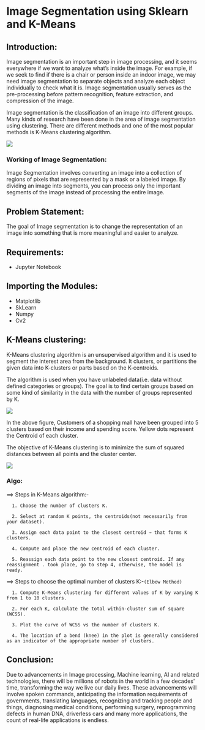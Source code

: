 # Image Segmentation using Sklearn and K-Means
## Introduction:
Image segmentation is an important step in image processing, and it seems everywhere if we want to analyze what’s inside the image. For example, if we seek to find if there is a chair or person inside an indoor image, we may need image segmentation to separate objects and analyze each object individually to check what it is. Image segmentation usually serves as the pre-processing before pattern recognition, feature extraction, and compression of the image.

Image segmentation is the classification of an image into different groups. Many kinds of research have been done in the area of image segmentation using clustering. There are different methods and one of the most popular methods is K-Means clustering algorithm.

![](https://miro.medium.com/max/2606/1*eNA8yGWbWZcmjQ8K4HuTCw.png)

### Working of Image Segmentation:
Image Segmentation involves converting an image into a collection of regions of pixels that are represented by a mask or a labeled image. By dividing an image into segments, you can process only the important segments of the image instead of processing the entire image.

## Problem Statement:
The goal of Image segmentation is to change the representation of an image into something that is more meaningful and easier to analyze.

## Requirements:
- Jupyter Notebook

## Importing the Modules:
- Matplotlib
- SkLearn
- Numpy
- Cv2

## K-Means clustering:
K-Means clustering algorithm is an unsupervised algorithm and it is used to segment the interest area from the background. It clusters, or partitions the given data into K-clusters or parts based on the K-centroids.

The algorithm is used when you have unlabeled data(i.e. data without defined categories or groups). The goal is to find certain groups based on some kind of similarity in the data with the number of groups represented by K.

![](https://miro.medium.com/max/998/1*A2AkQDwetLMPcut4-J3GLA.png)

In the above figure, Customers of a shopping mall have been grouped into 5 clusters based on their income and spending score. Yellow dots represent the Centroid of each cluster.

The objective of K-Means clustering is to minimize the sum of squared distances between all points and the cluster center.

![](https://miro.medium.com/max/1104/1*riInbzp5CiuMOOq8rldQ7w.png)

### Algo:
==> Steps in K-Means algorithm:-
      
      1. Choose the number of clusters K.
      
      2. Select at random K points, the centroids(not necessarily from your dataset).
      
      3. Assign each data point to the closest centroid → that forms K clusters.
      
      4. Compute and place the new centroid of each cluster.
      
      5. Reassign each data point to the new closest centroid. If any reassignment . took place, go to step 4, otherwise, the model is ready.

==> Steps to choose the optimal number of clusters K:-`(Elbow Method)`
      
      1. Compute K-Means clustering for different values of K by varying K from 1 to 10 clusters.
      
      2. For each K, calculate the total within-cluster sum of square (WCSS).
      
      3. Plot the curve of WCSS vs the number of clusters K.
      
      4. The location of a bend (knee) in the plot is generally considered as an indicator of the appropriate number of clusters.

## Conclusion:
Due to advancements in Image processing, Machine learning, AI and related technologies, there will be millions of robots in the world in a few decades' time, transforming the way we live our daily lives. These advancements will involve spoken commands, anticipating the information requirements of governments, translating languages, recognizing and tracking people and things, diagnosing medical conditions, performing surgery, reprogramming defects in human DNA, driverless cars and many more applications, the count of real-life applications is endless.

